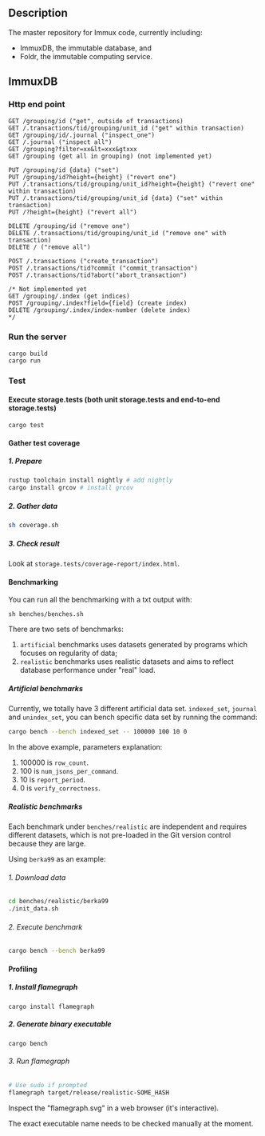 ## Description

The master repository for Immux code, currently including:
- ImmuxDB, the immutable database, and
- Foldr, the immutable computing service.

## ImmuxDB

### Http end point
```
GET /grouping/id ("get", outside of transactions)
GET /.transactions/tid/grouping/unit_id ("get" within transaction)
GET /grouping/id/.journal ("inspect_one")
GET /.journal ("inspect all")
GET /grouping?filter=xx&lt=xxx&gtxxx
GET /grouping (get all in grouping) (not implemented yet)

PUT /grouping/id {data} ("set")
PUT /grouping/id?height={height} ("revert one")
PUT /.transactions/tid/grouping/unit_id?height={height} ("revert one" within transaction)
PUT /.transactions/tid/grouping/unit_id {data} ("set" within transaction)
PUT /?height={height} ("revert all")

DELETE /grouping/id ("remove one")
DELETE /.transactions/tid/grouping/unit_id ("remove one" with transaction)
DELETE / ("remove all")

POST /.transactions ("create_transaction")
POST /.transactions/tid?commit ("commit_transaction")
POST /.transactions/tid?abort("abort_transaction")

/* Not implemented yet
GET /grouping/.index (get indices)
POST /grouping/.index?field={field} (create index)
DELETE /grouping/.index/index-number (delete index)
*/
```

### Run the server

```
cargo build
cargo run
```

### Test

#### Execute storage.tests (both unit storage.tests and end-to-end storage.tests)
```
cargo test
```

#### Gather test coverage

##### 1. Prepare

```bash
rustup toolchain install nightly # add nightly
cargo install grcov # install grcov
```

##### 2. Gather data

```bash
sh coverage.sh
```

##### 3. Check result

Look at `storage.tests/coverage-report/index.html`.

#### Benchmarking

You can run all the benchmarking with a txt output with:

```aidl
sh benches/benches.sh 
```

There are two sets of benchmarks:
1. `artificial` benchmarks uses datasets generated by programs which focuses on regularity of data;
2. `realistic` benchmarks uses realistic datasets and aims to reflect database performance under "real" load.

##### Artificial benchmarks

Currently, we totally have 3 different artificial data set. `indexed_set`, `journal` and `unindex_set`,
 you can bench specific data set by running the command: 

```bash
cargo bench --bench indexed_set -- 100000 100 10 0
```

In the above example, parameters explanation:
 
1. 100000 is `row_count`.
2. 100 is `num_jsons_per_command`.
3. 10 is `report_period`.
4. 0 is `verify_correctness`.

##### Realistic benchmarks

Each benchmark under `benches/realistic` are independent and requires different datasets, which is not pre-loaded in the Git version control because they are large.

Using `berka99` as an example:

###### 1. Download data

```bash
cd benches/realistic/berka99
./init_data.sh
```

###### 2. Execute benchmark

```bash
cargo bench --bench berka99
```

#### Profiling

##### 1. Install flamegraph

```
cargo install flamegraph
```

##### 2. Generate binary executable

```
cargo bench
```

###### 3. Run flamegraph

```bash
# Use sudo if prompted
flamegraph target/release/realistic-SOME_HASH
```

Inspect the "flamegraph.svg" in a web browser (it's interactive).

The exact executable name needs to be checked manually at the moment.
